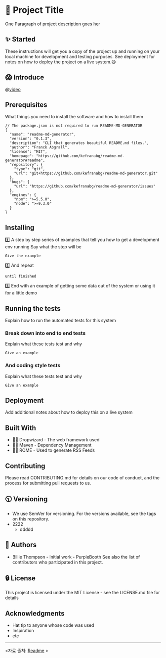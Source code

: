 # :rocket: Project Title
One Paragraph of project description goes her
## :sparkles: Started
These instructions will get you a copy of the project up and running on your local machine for development and testing purposes. See deployment for notes on how to deploy the project on a live system.:smile:
## :scream: Introduce
@[video](https://www.youtube.com/watch?v=wcsVjmHrUQg)
## Prerequisites
What things you need to install the software and how to install them
```
// The package.json is not required to run README-MD-GENERATOR
{
  "name": "readme-md-generator",
  "version": "0.1.3",
  "description": "CLI that generates beautiful README.md files.",
  "author": "Franck Abgrall",
  "license": "MIT",
  "homepage": "https://github.com/kefranabg/readme-md-generator#readme",
  "repository": {
    "type": "git",
    "url": "git+https://github.com/kefranabg/readme-md-generator.git"
  },
  "bugs": {
    "url": "https://github.com/kefranabg/readme-md-generator/issues"
  },
  "engines": {
    "npm": ">=5.5.0",
    "node": ">=9.3.0"
  }
}
```
## Installing
:one: A step by step series of examples that tell you how to get a development env running Say what the step will be
```
Give the example
```
:two: And repeat
```
until finished
```
:three: End with an example of getting some data out of the system or using it for a little demo
## Running the tests
Explain how to run the automated tests for this system
### Break down into end to end tests
Explain what these tests test and why
```
Give an example
```
### And coding style tests
Explain what these tests test and why
```
Give an example
```
## Deployment
Add additional notes about how to deploy this on a live system
## Built With
- :ng_man: Dropwizard - The web framework used
- :ng_woman: Maven - Dependency Management
- :tipping_hand_man: ROME - Used to generate RSS Feeds



## Contributing
Please read CONTRIBUTING.md for details on our code of conduct, and the process for submitting pull requests to us.
## :clock1030: Versioning
* We use SemVer for versioning. For the versions available, see the tags on this repository.
* 2222
    * ddddd



## :shrug: Authors
- Billie Thompson - Initial work - PurpleBooth
See also the list of contributors who participated in this project.
## :lock: License
This project is licensed under the MIT License - see the LICENSE.md file for details



## Acknowledgments
- Hat tip to anyone whose code was used
- Inspiration
- etc
---
<자료 출처: [Readme](https://gist.github.com/PurpleBooth/109311bb0361f32d87a2#file-readme-template-md, "Readme") >
